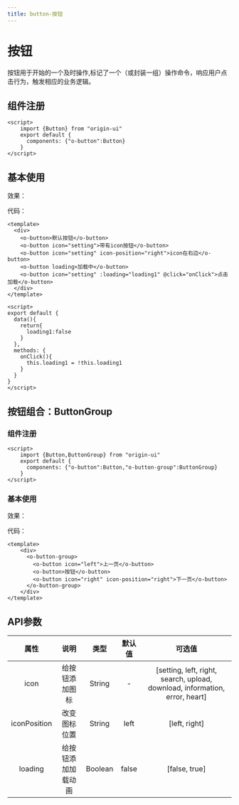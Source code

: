 ```yaml
---
title: button-按钮
---
```

# 按钮
按钮用于开始的一个及时操作,标记了一个（或封装一组）操作命令，响应用户点击行为，触发相应的业务逻辑。
## 组件注册
```vue
<script>
    import {Button} from "origin-ui"
    export default {
      components: {"o-button":Button}
    }
</script>
```
## 基本使用
效果： 

<buttonDemos></buttonDemos>

代码：

```vue
<template>
  <div>
    <o-button>默认按钮</o-button>
    <o-button icon="setting">带有icon按钮</o-button>
    <o-button icon="setting" icon-position="right">icon在右边</o-button>
    <o-button loading>加载中</o-button>
    <o-button icon="setting" :loading="loading1" @click="onClick">点击加载</o-button>
  </div>
</template>

<script>
export default {
  data(){
    return{
      loading1:false
    }
  },
  methods: {
    onClick(){
      this.loading1 = !this.loading1
    }
  }
}
</script>
```
## 按钮组合：ButtonGroup
### 组件注册

```vue
<script>
    import {Button,ButtonGroup} from "origin-ui"
    export default {
      components: {"o-button":Button,"o-button-group":ButtonGroup}
    }
</script>
```

### 基本使用
效果：

<buttonGroupDemos></buttonGroupDemos>  

代码：

```vue
<template>
    <div>
      <o-button-group>
        <o-button icon="left">上一页</o-button>
        <o-button>按钮</o-button>
        <o-button icon="right" icon-position="right">下一页</o-button>
      </o-button-group>
    </div>
</template>
```

## API参数
|     属性      | 说明           | 类型      |   默认值  |   可选值   |
| :------------: |:-------------: | :-------: | :--------: | :---------: |
| icon         | 给按钮添加图标    | String  |    -     |     [setting, left, right, search, upload,  download, information, error, heart]      |
| iconPosition | 改变图标位置      | String  |   left	  |     [left, right]      |
| loading      | 给按钮添加加载动画 | Boolean |   false  |     [false, true]      |